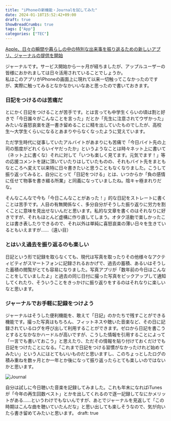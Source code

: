 ```yaml
---
title: "iPhoneの新機能・Journalを試してみた"
date: 2024-01-18T15:52:42+09:00
draft: true
ShowBreadCrumbs: true
tags: ["App"]
categories: ["TEC"]
---
```


[Apple、日々の瞬間や暮らしの中の特別な出来事を振り返るための新しいアプリ、ジャーナルの提供を開始](https://www.apple.com/jp/newsroom/2023/12/apple-launches-journal-app-a-new-app-for-reflecting-on-everyday-moments/)

ジャーナルです。サービス開始から一ヶ月が経ちましたが、アップルユーザーの皆様におかれましては日々活用されていることでしょうか。  
私はこのアプリがiPhoneの画面上に現れて以来一切触ってこなかったのですが、実際に触ってみるとなかなかいいなあと思ったので書いておきます。

### 日記をつけるのは苦痛だ

とにかく日記をつけることが苦手です。とは言っても中学生くらいの頃は割と好きで「今日誰々がこんなことを言った」だとか「先生に注意されてウザかった」みたいな喜怒哀楽を逐一書き留めることに精を出していたものでしたが、高校生〜大学生くらいになるとあまりやらなくなったように覚えています。

ただ学生時代に従事していたアルバイトがあまりにも苦痛で「今日バイト先の上司の態度がどれくらいイヤだったか」というようなことは時々ネット上に書いて（ネット上に書くな）それに対して「いつも楽しく見てます。元気でます！」等の応援コメントを謎に頂いていたりはしていたものの、それもバイト先をまともなところへ変えて以来特に日々書きたいと思うこともなくなりました。こうして振り返ってみると、自分にとって「日記をつける」とは、いつからか「負の感情に任せて物事を書き綴る所業」と同義になっていましたね。陰キャ極まれりだな。

そんなこんなで今も「今日こんなことがあった！」的な日記をストレートに書くことは苦手です。人目の有無関係なく、多分自分がそうした振り返りに労力を割くことに意味を見出せないんだと思います。私的な文章を書くのはそれなりに好きですが、それもほとんど虚構に作り直してしまう。オタク活動で楽しかったことは書き表したりできるので、それ以外は単純に喜怒哀楽の薄い日々を生きているともいえますが……（遠い目）

### とはいえ過去を振り返るのも楽しい

日記という形で記録を取らなくても、現代は写真を取ったりその他様々なアクティビティがスマートフォンに記録されるおかげで、過去の蓄積、あるいはそうした蓄積の閲覧がとても容易になりました。写真アプリが「数年前の今日はこんなことをしていましたよ」と過去の同じ日付に撮った写真をピックアップして通知してくれたり、そういうことをきっかけに振り返りをするのはそれなりに楽しいなと思います。

### ジャーナルでお手軽に記録をつけよう

ジャーナルはそうした便利機能を、敢えて「日記」のかたちで残すことができる機能です。撮った写真はもちろん、フィットネスや聴いた音楽など、その日に記録されているログを呼び出して利用することができます。ゼロから日記を書こうとするとなかなかハードルが高いですが、こうした情報を引用することによって「一言でも書いておこう」と思えたり、ただその情報を貼り付けておくだけでも日記をつけたことになる。「これまで日記をつける習慣がなかったけれど始めてみたい」という人にはとてもいいものだと思いますし、このちょっとしたログの積み重ねを数ヶ月とか一年とか後になって振り返ったらとても楽しいのではないかと思います。

![Journal](/img/img_journal.jpeg)

自分は試しに今日聴いた音楽を記録してみました。これも年末になればiTunesが「今年の再生回数ベスト」とかを出してくれるので逐一記録してなにかメリットがある……というわけでもないんですが、あとでジャーナルを見返して「この時期はこんな曲を聴いていたんだな」と思い出しても楽しそうなので、気が向いたら書き留めてみたいと思います。
draft: true
